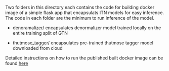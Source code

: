 Two folders in this directory each contains the code for building docker image of a simple flask app that encapsulats ITN models for easy inference. The code in each folder are the minimum to run inference of the model. 

- denoramalizer/
encapsulates denormalizer model trained locally on the entire training split of GTN

- thutmose_tagger/
encapsulates pre-trained thutmose tagger model downloaded from cloud

Detailed instructions on how to run the published built docker image can be found [here](https://hub.docker.com/r/mario6666667/itn)